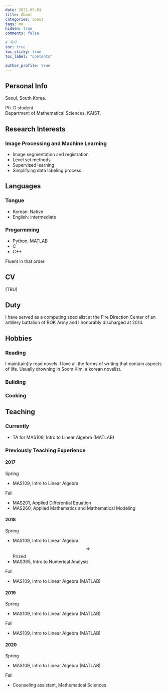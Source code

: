 ```yaml
---
date: 2021-05-01
title: About
categories: about
tags: me
hidden: true
comments: false

# 목차
toc: true  
toc_sticky: true
toc_label: "Contents"

author_profile: true
---
```


## Personal Info
Seoul, South Korea.
<!-- I grew up in the "Home". -->

Ph. D student.\
Department of Mathematical Sciences, KAIST.

## Research Interests

### Image Processing and Machine Learning
- Image segmentation and registration
- Level set methods
- Supervised learning
- Simplifying data labeling process

## Languages
### Tongue
- Korean: Native
- English: intermediate

### Progarmming

- Python, MATLAB
- C
- C++

Fluent in that order

## CV
(TBU)

## Duty
I have served as a computing specialist at the Fire Direction Center of an artillery battalion of ROK Army and I honorably discharged at 2014.

## Hobbies

### Reading
I main(tain)ly read novels. I love all the forms of writing that contain aspects of life. Usually drowning in Soom Kim, a korean novelist.

### Buliding
<!-- I love buliding somthing. The pen and keyboard are very attractive tools. -->
<!--  -->
### Cooking

## Teaching

### Currently
- TA for MAS109, Intro to Linear Algebra (MATLAB)

### Previously Teaching Experience

#### 2017
Spring
- MAS109, Intro to Linear Algebra

Fall
- MAS201, Applied Differential Equation
- MAS260, Applied Mathematics and Mathematical Modeling

#### 2018
Spring
- MAS109, Intro to Linear Algebra $$\Rightarrow$$ Prized 
- MAS365, Intro to Numerical Analysis

Fall
- MAS109, Intro to Linear Algebra (MATLAB)

#### 2019
Spring
- MAS109, Intro to Linear Algebra (MATLAB)

Fall
- MAS109, Intro to Linear Algebra (MATLAB)

#### 2020
Spring
- MAS109, Intro to Linear Algebra (MATLAB)

Fall
- Counseling assistant, Mathematical Sciences
